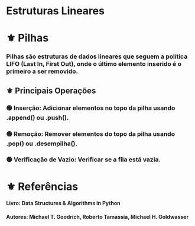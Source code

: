 # **Estruturas Lineares**

# ⚜️ **Pilhas**

###  **Pilhas são estruturas de dados lineares que seguem a política LIFO (Last In, First Out), onde o último elemento inserido é o primeiro a ser removido.**
 
## ⚜️ **Principais Operações**

### 🟢 **Inserção:** Adicionar elementos no topo da pilha usando .append() ou .push().

### 🟢 **Remoção:** Remover elementos do topo da pilha usando .pop() ou .desempilha().

### 🟢 **Verificação de Vazio:** Verificar se a fila está vazia.

# ⚜️ **Referências**

#### Livro: Data Structures & Algorithms in Python
#### Autores: Michael T. Goodrich, Roberto Tamassia, Michael H. Goldwasser
 
